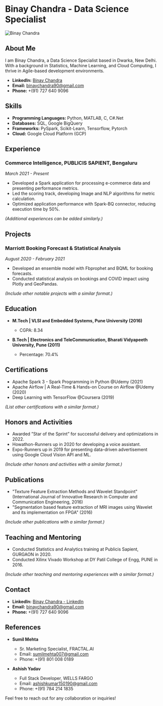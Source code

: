 # Binay Chandra - Data Science Specialist

![Binay Chandra](link_to_your_profile_picture)

## About Me
I am Binay Chandra, a Data Science Specialist based in Dwarka, New Delhi. With a background in Statistics, Machine Learning, and Cloud Computing, I thrive in Agile-based development environments.

- **LinkedIn:** [Binay Chandra](https://linkedin.com/in/binaychandra)
- **Email:** [binaychandra90@gmail.com](mailto:binaychandra90@gmail.com)
- **Phone:** +(91) 727 640 9096

## Skills
- **Programming Languages:** Python, MATLAB, C, C#.Net
- **Databases:** SQL, Google BigQuery
- **Frameworks:** PySpark, Scikit-Learn, Tensorflow, Pytorch
- **Cloud:** Google Cloud Platform (GCP)

## Experience
### Commerce Intelligence, PUBLICIS SAPIENT, Bengaluru
*March 2021 - Present*

- Developed a Spark application for processing e-commerce data and presenting performance metrics.
- Led the scoring track, developing Image and NLP algorithms for metric calculation.
- Optimized application performance with Spark-BQ connector, reducing execution time by 50%.

*(Additional experiences can be added similarly.)*

## Projects
### Marriott Booking Forecast & Statistical Analysis
*August 2020 - February 2021*

- Developed an ensemble model with Fbprophet and BQML for booking forecasts.
- Conducted statistical analysis on bookings and COVID impact using Plotly and GeoPandas.

*(Include other notable projects with a similar format.)*

## Education
- **M.Tech | VLSI and Embedded Systems, Pune University (2016)**
  - CGPA: 8.34

- **B.Tech | Electronics and TeleCommunication, Bharati Vidyapeeth University, Pune (2011)**
  - Percentage: 70.4%

## Certifications
- Apache Spark 3 - Spark Programming in Python @Udemy (2021)
- Apache Airflow | A Real-Time & Hands-on Course on Airflow @Udemy (2020)
- Deep Learning with TensorFlow @Coursera (2019)

*(List other certifications with a similar format.)*

## Honors and Activities
- Awarded ”Star of the Sprint” for successful delivery and optimizations in 2022.
- Howathon-Runners up in 2020 for developing a voice assistant.
- Expo-Runners up in 2019 for presenting data-driven advertisement using Google Cloud Vision API and ML.

*(Include other honors and activities with a similar format.)*

## Publications
- "Texture Feature Extraction Methods and Wavelet Standpoint" (International Journal of Innovative Research in Computer and Communication Engineering, 2016)
- "Segmentation based feature extraction of MRI images using Wavelet and its implementation on FPGA" (2016)

*(Include other publications with a similar format.)*

## Teaching and Mentoring
- Conducted Statistics and Analytics training at Publicis Sapient, GURGAON in 2020.
- Conducted Xilinx Vivado Workshop at DY Patil College of Engg, PUNE in 2016.

*(Include other teaching and mentoring experiences with a similar format.)*

## Contact
- **LinkedIn:** [Binay Chandra - LinkedIn](https://linkedin.com/in/binaychandra)
- **Email:** [binaychandra90@gmail.com](mailto:binaychandra90@gmail.com)
- **Phone:** +(91) 727 640 9096

## References
- **Sumil Mehta**
  - Sr. Marketing Specialist, FRACTAL.AI
  - Email: sumilmehta007@gmail.com
  - Phone: +(91) 801 008 0189

- **Ashish Yadav**
  - Full Stack Developer, WELLS FARGO
  - Email: ashishkumar150190@gmail.com
  - Phone: +(91) 784 214 1835

Feel free to reach out for any collaboration or inquiries!
